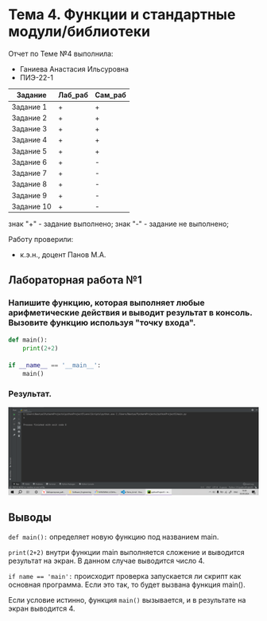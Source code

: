 # Тема 4. Функции и стандартные модули/библиотеки
Отчет по Теме №4 выполнила:
- Ганиева Анастасия Ильсуровна
- ПИЭ-22-1

| Задание | Лаб_раб | Сам_раб |
| ------ | ------ | ------ |
| Задание 1 | + | + |
| Задание 2 | + | + |
| Задание 3 | + | + |
| Задание 4 | + | + |
| Задание 5 | + | + |
| Задание 6 | + | - |
| Задание 7 | + | - |
| Задание 8 | + | - |
| Задание 9 | + | - |
| Задание 10 | + | - |

знак "+" - задание выполнено; знак "-" - задание не выполнено;

Работу проверили:
- к.э.н., доцент Панов М.А.

## Лабораторная работа №1
### Напишите функцию, которая выполняет любые арифметические действия и выводит результат в консоль. Вызовите функцию используя "точку входа".

```python
def main():
    print(2+2)

if __name__ == '__main__':
    main()
```

### Результат.

![Меню](https://github.com/GanievaAnastasiia/Software_Engineering/blob/Тема_4/images4/4.png)

## Выводы

`def main():` определяет новую функцию под названием main.

`print(2+2)` внутри функции main выполняется сложение и выводится результат на экран. В данном случае выводится число 4.

`if name == 'main':` происходит проверка запускается ли скрипт как основная программа. Если это так, то будет вызвана функция main().    

Если условие истинно, функция `main()` вызывается, и в результате на экран выводится 4.